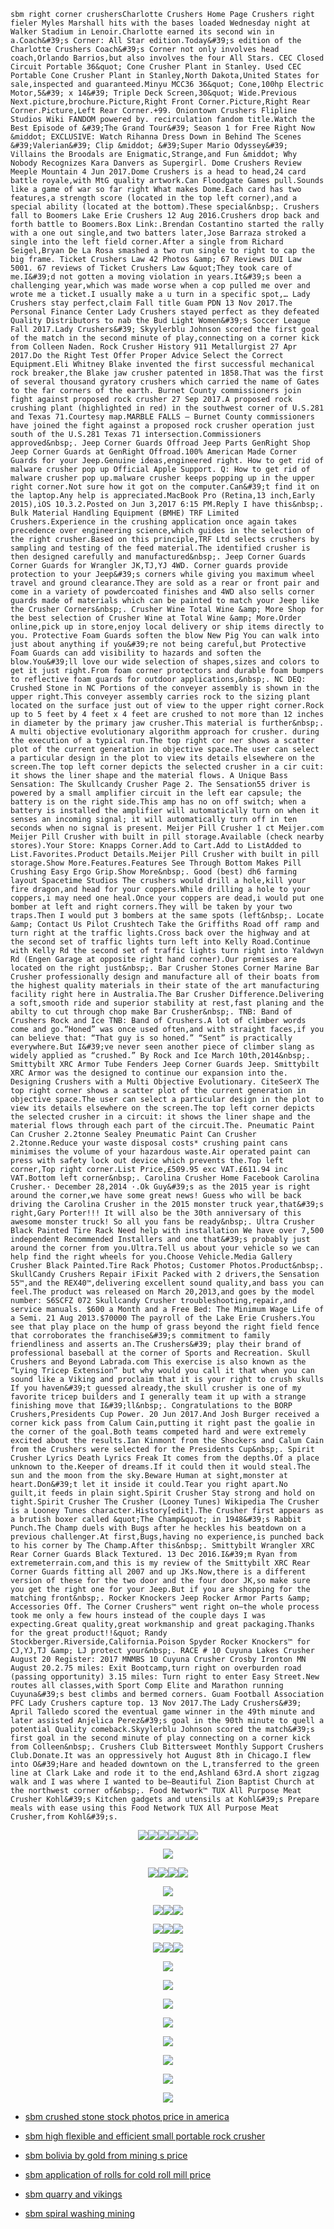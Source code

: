 
```
sbm right corner crushersCharlotte Crushers Home Page Crushers right fieler Myles Marshall hits with the bases loaded Wednesday night at Walker Stadium in Lenoir.Charlotte earned its second win in a.Coach&#39;s Corner: All Star edition.Today&#39;s edition of the Charlotte Crushers Coach&#39;s Corner not only involves head coach,Orlando Barrios,but also involves the four All Stars. CEC Closed Circuit Portable 36&quot; Cone Crusher Plant in Stanley. Used CEC Portable Cone Crusher Plant in Stanley,North Dakota,United States for sale,inspected and guaranteed.Minyu MCC36 36&quot; Cone,100hp Electric Motor,5&#39; x 14&#39; Triple Deck Screen,30&quot; Wide.Previous Next.picture,brochure.Picture,Right Front Corner.Picture,Right Rear Corner.Picture,Left Rear Corner.+99. Oniontown Crushers Flipline Studios Wiki FANDOM powered by. recirculation fandom title.Watch the Best Episode of &#39;The Grand Tour&#39; Season 1 for Free Right Now &middot; EXCLUSIVE: Watch Rihanna Dress Down in Behind The Scenes &#39;Valerian&#39; Clip &middot; &#39;Super Mario Odyssey&#39; Villains the Broodals are Enigmatic,Strange,and Fun &middot; Why Nobody Recognizes Kara Danvers as Supergirl. Dome Crushers Review Meeple Mountain 4 Jun 2017.Dome Crushers is a head to head,24 card battle royale,with MtG quality artwork.Can Floodgate Games pull.Sounds like a game of war so far right What makes Dome.Each card has two features,a strength score (located in the top left corner),and a special ability (located at the bottom).These special&nbsp;. Crushers fall to Boomers Lake Erie Crushers 12 Aug 2016.Crushers drop back and forth battle to Boomers.Box Link:.Brendan Costantino started the rally with a one out single,and two batters later,Jose Barraza stroked a single into the left field corner.After a single from Richard Seigel,Bryan De La Rosa smashed a two run single to right to cap the big frame. Ticket Crushers Law 42 Photos &amp; 67 Reviews DUI Law 5001. 67 reviews of Ticket Crushers Law &quot;They took care of me.I&#39;d not gotten a moving violation in years.It&#39;s been a challenging year,which was made worse when a cop pulled me over and wrote me a ticket.I usually make a u turn in a specific spot,… Lady Crushers stay perfect,claim Fall title Guam PDN 13 Nov 2017.The Personal Finance Center Lady Crushers stayed perfect as they defeated Quality Distributors to nab the Bud Light Women&#39;s Soccer League Fall 2017.Lady Crushers&#39; Skyylerblu Johnson scored the first goal of the match in the second minute of play,connecting on a corner kick from Colleen Naden. Rock Crusher History 911 Metallurgist 27 Apr 2017.Do the Right Test Offer Proper Advice Select the Correct Equipment.Eli Whitney Blake invented the first successful mechanical rock breaker,the Blake jaw crusher patented in 1858.That was the first of several thousand gyratory crushers which carried the name of Gates to the far corners of the earth. Burnet County commissioners join fight against proposed rock crusher 27 Sep 2017.A proposed rock crushing plant (highlighted in red) in the southwest corner of U.S.281 and Texas 71.Courtesy map.MARBLE FALLS — Burnet County commissioners have joined the fight against a proposed rock crusher operation just south of the U.S.281 Texas 71 intersection.Commissioners approved&nbsp;. Jeep Corner Guards Offroad Jeep Parts GenRight Shop Jeep Corner Guards at GenRight Offroad.100% American Made Corner Guards for your Jeep.Genuine ideas,engineered right. How to get rid of malware crusher pop up Official Apple Support. Q: How to get rid of malware crusher pop up.malware crusher keeps popping up in the upper right corner.Not sure how it got on the computer.Can&#39;t find it on the laptop.Any help is appreciated.MacBook Pro (Retina,13 inch,Early 2015),iOS 10.3.2.Posted on Jun 3,2017 6:15 PM.Reply I have this&nbsp;. Bulk Material Handling Equipment (BMHE) TRF Limited Crushers.Experience in the crushing application once again takes precedence over engineering science,which guides in the selection of the right crusher.Based on this principle,TRF Ltd selects crushers by sampling and testing of the feed material.The identified crusher is then designed carefully and manufactured&nbsp;. Jeep Corner Guards Corner Guards for Wrangler JK,TJ,YJ 4WD. Corner guards provide protection to your Jeep&#39;s corners while giving you maximum wheel travel and ground clearance.They are sold as a rear or front pair and come in a variety of powdercoated finishes and 4WD also sells corner guards made of materials which can be painted to match your Jeep like the Crusher Corners&nbsp;. Crusher Wine Total Wine &amp; More Shop for the best selection of Crusher Wine at Total Wine &amp; More.Order online,pick up in store,enjoy local delivery or ship items directly to you. Protective Foam Guards soften the blow New Pig You can walk into just about anything if you&#39;re not being careful,but Protective Foam Guards can add visibility to hazards and soften the blow.You&#39;ll love our wide selection of shapes,sizes and colors to get it just right.From foam corner protectors and durable foam bumpers to reflective foam guards for outdoor applications,&nbsp;. NC DEQ: Crushed Stone in NC Portions of the conveyer assembly is shown in the upper right.This conveyer assembly carries rock to the sizing plant located on the surface just out of view to the upper right corner.Rock up to 5 feet by 4 feet x 4 feet are crushed to not more than 12 inches in diameter by the primary jaw crusher.This material is further&nbsp;. A multi objective evolutionary algorithm approach for crusher. during the execution of a typical run.The top right cor ner shows a scatter plot of the current generation in objective space.The user can select a particular design in the plot to view its details elsewhere on the screen.The top left corner depicts the selected crusher in a cir cuit: it shows the liner shape and the material flows. A Unique Bass Sensation: The Skullcandy Crusher Page 2. The Sensation55 driver is powered by a small amplifier circuit in the left ear capsule; the battery is on the right side.This amp has no on off switch; when a battery is installed the amplifier will automatically turn on when it senses an incoming signal; it will automatically turn off in ten seconds when no signal is present. Meijer Pill Crusher 1 ct Meijer.com Meijer Pill Crusher with built in pill storage.Available (check nearby stores).Your Store: Knapps Corner.Add to Cart.Add to ListAdded to List.Favorites.Product Details.Meijer Pill Crusher with built in pill storage.Show More.Features.Features See Through Bottom Makes Pill Crushing Easy Ergo Grip.Show More&nbsp;. Good (best) dh6 farming layout Spacetime Studios The crushers would drill a hole,kill your fire dragon,and head for your coppers.While drilling a hole to your coppers,i may need one heal.Once your coppers are dead,i would put one bomber at left and right corners.They will be taken by your two traps.Then I would put 3 bombers at the same spots (left&nbsp;. Locate &amp; Contact Us Pilot Crushtech Take the Griffiths Road off ramp and turn right at the traffic lights.Cross back over the highway and at the second set of traffic lights turn left into Kelly Road.Continue with Kelly Rd the second set of traffic lights turn right into Yaldwyn Rd (Engen Garage at opposite right hand corner).Our premises are located on the right just&nbsp;. Bar Crusher Stones Corner Marine Bar Crusher professionally design and manufacture all of their boats from the highest quality materials in their state of the art manufacturing facility right here in Australia.The Bar Crusher Difference.Delivering a soft,smooth ride and superior stability at rest,fast planing and the abilty to cut through chop make Bar Crusher&nbsp;. TNB: Band of Crushers Rock and Ice TNB: Band of Crushers.A lot of climber words come and go.“Honed” was once used often,and with straight faces,if you can believe that: “That guy is so honed.” “Sent” is practically everywhere.But I&#39;ve never seen another piece of climber slang as widely applied as “crushed.” By Rock and Ice March 10th,2014&nbsp;. Smittybilt XRC Armor Tube Fenders Jeep Corner Guards Jeep. Smittybilt XRC Armor was the designed to continue our expansion into the. Designing Crushers with a Multi Objective Evolutionary. CiteSeerX The top right corner shows a scatter plot of the current generation in objective space.The user can select a particular design in the plot to view its details elsewhere on the screen.The top left corner depicts the selected crusher in a circuit: it shows the liner shape and the material flows through each part of the circuit.The. Pneumatic Paint Can Crusher 2.2tonne Sealey Pneumatic Paint Can Crusher 2.2tonne.Reduce your waste disposal costs* crushing paint cans minimises the volume of your hazardous waste.Air operated paint can press with safety lock out device which prevents the.Top left corner,Top right corner.List Price,£509.95 exc VAT.£611.94 inc VAT.Bottom left corner&nbsp;. Carolina Crusher Home Facebook Carolina Crusher.· December 28,2014 ·.Ok Guy&#39;s as the 2015 year is right around the corner,we have some great news! Guess who will be back driving the Carolina Crusher in the 2015 monster truck year,that&#39;s right,Gary Porter!!! It will also be the 30th anniversary of this awesome monster truck! So all you fans be ready&nbsp;. Ultra Crusher Black Painted Tire Rack Need help with installation We have over 7,500 independent Recommended Installers and one that&#39;s probably just around the corner from you.Ultra.Tell us about your vehicle so we can help find the right wheels for you.Choose Vehicle.Media Gallery Crusher Black Painted.Tire Rack Photos; Customer Photos.Product&nbsp;. SkullCandy Crushers Repair iFixit Packed with 2 drivers,the Sensation 55™,and the REX40™,delivering excellent sound quality,and bass you can feel.The product was released on March 20,2013,and goes by the model number: S6SCFZ 072 Skullcandy Crusher troubleshooting,repair,and service manuals. $600 a Month and a Free Bed: The Minimum Wage Life of a Semi. 21 Aug 2013.$70000 The payroll of the Lake Erie Crushers.You see that play place on the hump of grass beyond the right field fence that corroborates the franchise&#39;s commitment to family friendliness and asserts an.The Crushers&#39; play their brand of professional baseball at the corner of Sports and Recreation. Skull Crushers and Beyond Labrada.com This exercise is also known as the “Lying Tricep Extension” but why would you call it that when you can sound like a Viking and proclaim that it is your right to crush skulls If you haven&#39;t guessed already,the skull crusher is one of my favorite tricep builders and I generally team it up with a strange finishing move that I&#39;ll&nbsp;. Congratulations to the BORP Crushers,Presidents Cup Power. 20 Jun 2017.And Josh Burger received a corner kick pass from Calum Cain,putting it right past the goalie in the corner of the goal.Both teams competed hard and were extremely excited about the results.Ian Kinmont from the Shockers and Calum Cain from the Crushers were selected for the Presidents Cup&nbsp;. Spirit Crusher Lyrics Death Lyrics Freak It comes from the depths.Of a place unknown to the.Keeper of dreams.If it could then it would steal.The sun and the moon from the sky.Beware Human at sight,monster at heart.Don&#39;t let it inside it could.Tear you right apart.No guilt,it feeds in plain sight.Spirit Crusher Stay strong and hold on tight.Spirit Crusher The Crusher (Looney Tunes) Wikipedia The Crusher is a Looney Tunes character.History[edit].The Crusher first appears as a brutish boxer called &quot;The Champ&quot; in 1948&#39;s Rabbit Punch.The Champ duels with Bugs after he heckles his beatdown on a previous challenger.At first,Bugs,having no experience,is punched back to his corner by The Champ.After this&nbsp;. Smittybilt Wrangler XRC Rear Corner Guards Black Textured. 13 Dec 2016.I&#39;m Ryan from extremeterrain.com,and this is my review of the Smittybilt XRC Rear Corner Guards fitting all 2007 and up JKs.Now,there is a different version of these for the two door and the four door JK,so make sure you get the right one for your Jeep.But if you are shopping for the matching front&nbsp;. Rocker Knockers Jeep Rocker Armor Parts &amp; Accessories Off. The Corner Crushers™ went right on—the whole process took me only a few hours instead of the couple days I was expecting.Great quality,great workmanship and great packaging.Thanks for the great product!!&quot; Randy Stockberger.Riverside,California.Poison Spyder Rocker Knockers™ for CJ,YJ,TJ &amp; LJ protect your&nbsp;. RACE # 10 Cuyuna Lakes Crusher August 20 Register: 2017 MNMBS 10 Cuyuna Crusher Crosby Ironton MN August 20.2.75 miles: Exit Bootcamp,turn right on overburden road (passing opportunity) 3.15 miles: Turn right to enter Easy Street.New routes all classes,with Sport Comp Elite and Marathon running Cuyuna&#39;s best climbs and bermed corners. Guam Football Association PFC Lady Crushers capture top. 13 Nov 2017.The Lady Crushers&#39; April Talledo scored the eventual game winner in the 49th minute and later assisted Anjelica Perez&#39;s goal in the 90th minute to quell a potential Quality comeback.Skyylerblu Johnson scored the match&#39;s first goal in the second minute of play connecting on a corner kick from Colleen&nbsp;. Crushers Club Bittersweet Monthly Support Crushers Club.Donate.It was an oppressively hot August 8th in Chicago.I flew into O&#39;Hare and headed downtown on the L,transferred to the green line at Clark Lake and rode it to the end,Ashland 63rd.A short zigzag walk and I was where I wanted to be—Beautiful Zion Baptist Church at the northwest corner of&nbsp;. Food Network™ TUX All Purpose Meat Crusher Kohl&#39;s Kitchen gadgets and utensils at Kohl&#39;s Prepare meals with ease using this Food Network TUX All Purpose Meat Crusher,from Kohl&#39;s. 
```

<div align="center">
  
<a rel="nofollow" href="https://m.shibang-china.com?f=github&k=sbm+right+corner+crushers"><img src="https://static.shibang-china.com/en/l.png"></a><img src="https://static.shibang-china.com/en/hw.png"><a rel="nofollow" href="https://m.shibang-china.com/product/?f=github&k=sbm+right+corner+crushers"><img src="https://static.shibang-china.com/en/p.png"></a><a rel="nofollow" href="https://m.shibang-china.com/cases/?f=github&k=sbm+right+corner+crushers"><img src="https://static.shibang-china.com/en/c.png"></a><a rel="nofollow" href="https://m.shibang-china.com/news/?f=github&k=sbm+right+corner+crushers"><img src="https://static.shibang-china.com/en/n.png"></a><a rel="nofollow" href="https://m.shibang-china.com?f=github&k=sbm+right+corner+crushers"><img src="https://static.shibang-china.com/en/m.png"></a>

<a rel="nofollow" href="https://m.shibang-china.com/product/?f=github&k=sbm+right+corner+crushers"><img src="https://static.shibang-china.com/en/b.jpg"></a>
  
<a rel="nofollow" href="https://m.shibang-china.com/solution-aggregate.html?f=github&k=sbm+right+corner+crushers"><img src="https://static.shibang-china.com/en/a.jpg"></a><a rel="nofollow" href="https://m.shibang-china.com/solution-mine.html?f=github&k=sbm+right+corner+crushers"><img src="https://static.shibang-china.com/en/m.jpg"></a><a rel="nofollow" href="https://m.shibang-china.com/solution-mill.html?f=github&k=sbm+right+corner+crushers"><img src="https://static.shibang-china.com/en/g.jpg"></a><a rel="nofollow" href="https://m.shibang-china.com/solution-epc.html?f=github&k=sbm+right+corner+crushers"><img src="https://static.shibang-china.com/en/e.jpg"></a>

<a rel="nofollow" href="https://m.shibang-china.com/product/?f=github&k=sbm+right+corner+crushers"><img src="https://static.shibang-china.com/en/a-p.png"></a>

<a rel="nofollow" href="https://m.shibang-china.com/product/crusher/c6x.html?f=github&k=sbm+right+corner+crushers"><img src="https://static.shibang-china.com/en/j.jpg"></a><a rel="nofollow" href="https://m.shibang-china.com/product/crusher/ci5x.html?f=github&k=sbm+right+corner+crushers"><img src="https://static.shibang-china.com/en/i.jpg"></a><a rel="nofollow" href="https://m.shibang-china.com/product/crusher/hst.html?f=github&k=sbm+right+corner+crushers"><img src="https://static.shibang-china.com/en/c.jpg"></a>

<a rel="nofollow" href="https://m.shibang-china.com/product/mill/mtw.html?f=github&k=sbm+right+corner+crushers"><img src="https://static.shibang-china.com/en/mtw.jpg"></a><a rel="nofollow" href="https://m.shibang-china.com/product/mill/scm.html?f=github&k=sbm+right+corner+crushers"><img src="https://static.shibang-china.com/en/scm.jpg"></a><a rel="nofollow" href="https://m.shibang-china.com/product/mill/lm.html?f=github&k=sbm+right+corner+crushers"><img src="https://static.shibang-china.com/en/lm.jpg"></a>

<a rel="nofollow" href="https://m.shibang-china.com/product/sand/vsi6x.html?f=github&k=sbm+right+corner+crushers"><img src="https://static.shibang-china.com/en/6x.jpg"></a><a rel="nofollow" href="https://m.shibang-china.com/product/sand/vu.html?f=github&k=sbm+right+corner+crushers"><img src="https://static.shibang-china.com/en/vu.jpg"></a><a rel="nofollow" href="https://m.shibang-china.com/product/mobile/klun.html?f=github&k=sbm+right+corner+crushers"><img src="https://static.shibang-china.com/en/k.jpg"></a>

<a rel="nofollow" href="https://m.shibang-china.com/cases/?f=github&k=sbm+right+corner+crushers"><img src="https://static.shibang-china.com/en/case.png"></a>

<a rel="nofollow" href="https://m.shibang-china.com/cases/aggregate/202.html?f=github&k=sbm+right+corner+crushers"><img src="https://static.shibang-china.com/en/c-1.jpg"></a>

<a rel="nofollow" href="https://m.shibang-china.com/cases/aggregate/203.html?f=github&k=sbm+right+corner+crushers"><img src="https://static.shibang-china.com/en/c-2.jpg"></a>

<a rel="nofollow" href="https://m.shibang-china.com/cases/mill/123.html?f=github&k=sbm+right+corner+crushers"><img src="https://static.shibang-china.com/en/c-3.jpg"></a>

<a rel="nofollow" href="https://m.shibang-china.com/contact_us.html?f=github&k=sbm+right+corner+crushers"><img src="https://static.shibang-china.com/en/contact.png"></a>

<a rel="nofollow" href="https://swt.shibang-china.com/?f=github&k=sbm+right+corner+crushers"><img src="https://static.shibang-china.com/en/chat.png"></a>

<a rel="nofollow" href="https://whatsapp.shibangsoft.com/WhatsApp.php?f=github&k=sbm+right+corner+crushers"><img src="https://static.shibang-china.com/en/whatsapp.png"></a>

<a rel="nofollow" href="https://m.shibang-china.com/?f=github&k=sbm+right+corner+crushers"><img src="https://static.shibang-china.com/en/website.png"></a>

</div>


* [sbm crushed stone stock photos price in america](sbm%20crushed%20stone%20stock%20photos%20price%20in%20america.md)

* [sbm high flexible and efficient small portable rock crusher](sbm%20high%20flexible%20and%20efficient%20small%20portable%20rock%20crusher.md)

* [sbm bolivia by gold from mining s price](sbm%20bolivia%20by%20gold%20from%20mining%20s%20price.md)

* [sbm application of rolls for cold roll mill price](sbm%20application%20of%20rolls%20for%20cold%20roll%20mill%20price.md)

* [sbm quarry and vikings](sbm%20quarry%20and%20vikings.md)

* [sbm spiral washing mining](sbm%20spiral%20washing%20mining.md)